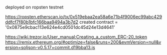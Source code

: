 deployed on ropsten testnet


https://ropsten.etherscan.io/tx/0x519ebaa2ea58a6e71b4f9006ec99abc429ddfcf7f80b1bfc166baa9494a3b7d2
created contract = '0x0875e9cbac113e624e4cd0501dc45d24e13d4641'

https://wiki.trezor.io/User_manual:Creating_a_custom_ERC-20_token
https://remix.ethereum.org/#optimize=false&runs=200&evmVersion=null&version=soljson-v0.5.17+commit.d19bba13.js
